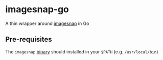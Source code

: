 # imagesnap-go
A thin wrapper around [imagesnap](imagesnap) in Go

[imagesnap]: https://github.com/rharder/imagesnap

## Pre-requisites
The `imagesnap` [binary](http://www.iharder.net/current/macosx/imagesnap/) should installed in your `$PATH` (e.g. `/usr/local/bin`)